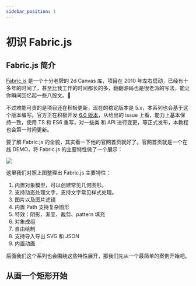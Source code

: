 ```yaml
---
sidebar_position: 1
---
```


# 初识 Fabric.js

## Fabric.js 简介

[Fabric.js](http://fabricjs.com/) 是一个十分老牌的 2d Canvas 库，项目在 2010 年左右启动，已经有十多年的时间了，甚至比我工作的时间都长的多，翻翻源码也是很老派的写法，能让你瞬间回忆起一些八股文。🫡

不过难能可贵的是项目还在积极更新，现在的稳定版本是 5.x，本系列也会基于这个版本编写。官方正在积极开发 [6.0 版本](https://github.com/fabricjs/fabric.js/issues/8299)，从给出的 issue 上看，能力上基本保持一致，使用 TS 和 ES6 重写，对一些类 和 API 进行变更，等正式发布，本教程也会第一时间更新。

要了解 Fabric.js 的全貌，其实看一下他的官网首页就好了。官网首页就是一个在线 DEMO，将 Fabric.js 的主要特性做了一个展示：

![](@site/static/img/docs/intro/intro.png)

这里我们对照上图整理出 Fabric.js 主要特性：
1. 内置对象模型，可以创建常见几何图形。
2. 支持动态处理文字，支持文字常见样式处理。
3. 图片以及图片滤镜
4. 内置 Path 支持复杂图形
5. 特效：阴影、渐变、裁剪、pattern 填充
6. 对象成组
7. 自由绘制
8. 支持导入导出 SVG 和 JSON
9. 内置动画

后面我们这个系列也会围绕这些特性展开，那我们先从一个最简单的案例开始吧。

## 从画一个矩形开始



